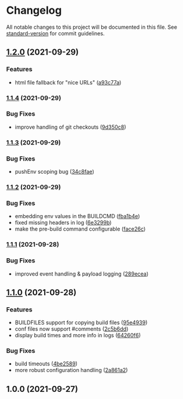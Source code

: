 # Changelog

All notable changes to this project will be documented in this file. See [standard-version](https://github.com/conventional-changelog/standard-version) for commit guidelines.

## [1.2.0](https://github.com/flaki/daemon/compare/v1.1.4...v1.2.0) (2021-09-29)


### Features

* html file fallback for "nice URLs" ([a93c77a](https://github.com/flaki/daemon/commit/a93c77a8e8fa8592bb507e328cd3651588215aff))

### [1.1.4](https://github.com/flaki/daemon/compare/v1.1.3...v1.1.4) (2021-09-29)


### Bug Fixes

* improve handling of git checkouts ([9d350c8](https://github.com/flaki/daemon/commit/9d350c8241338a95e6e7759a0c2a7af1f7bf03fe))

### [1.1.3](https://github.com/flaki/daemon/compare/v1.1.2...v1.1.3) (2021-09-29)


### Bug Fixes

* pushEnv scoping bug ([34c8fae](https://github.com/flaki/daemon/commit/34c8faeea3e3c569cc887de464c99ea74a5addd1))

### [1.1.2](https://github.com/flaki/daemon/compare/v1.1.1...v1.1.2) (2021-09-29)


### Bug Fixes

* embedding env values in the BUILDCMD ([fba1b4e](https://github.com/flaki/daemon/commit/fba1b4e6c39b8740e1f63af5335f2e4db6583114))
* fixed missing headers in log ([6e3299b](https://github.com/flaki/daemon/commit/6e3299b3b7476d5c32df4baafd086b6be6edcc0a))
* make the pre-build command configurable ([face26c](https://github.com/flaki/daemon/commit/face26c8650e0bf0dea90e6c690057fba7c92225))

### [1.1.1](https://github.com/flaki/daemon/compare/v1.1.0...v1.1.1) (2021-09-28)


### Bug Fixes

* improved event handling & payload logging ([289ecea](https://github.com/flaki/daemon/commit/289ecea4174a0181acbbbb229d58068b6a986171))

## [1.1.0](https://github.com/flaki/daemon/compare/v1.0.0...v1.1.0) (2021-09-28)


### Features

* BUILDFILES support for copying build files ([95e4939](https://github.com/flaki/daemon/commit/95e4939c8eac3dd4d7599ae738e639350f6ffc39))
* conf files now support #comments ([2c5b6dd](https://github.com/flaki/daemon/commit/2c5b6ddc9b8fc532d4cf8569776ccedaed41549f))
* display build times and more info in logs ([64260f6](https://github.com/flaki/daemon/commit/64260f60d3be3208176faee1e878a472df53f8c5))


### Bug Fixes

* build timeouts ([4be2589](https://github.com/flaki/daemon/commit/4be2589260b27c5626c6500c1a6a779da1e973cf))
* more robust configuration handling ([2a861a2](https://github.com/flaki/daemon/commit/2a861a2a31ae32d4f714338c20e2a84d3efe1854))

## 1.0.0 (2021-09-27)
